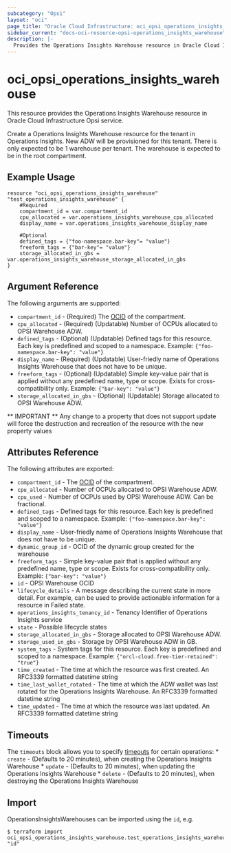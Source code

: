 ```yaml
---
subcategory: "Opsi"
layout: "oci"
page_title: "Oracle Cloud Infrastructure: oci_opsi_operations_insights_warehouse"
sidebar_current: "docs-oci-resource-opsi-operations_insights_warehouse"
description: |-
  Provides the Operations Insights Warehouse resource in Oracle Cloud Infrastructure Opsi service
---
```


# oci_opsi_operations_insights_warehouse
This resource provides the Operations Insights Warehouse resource in Oracle Cloud Infrastructure Opsi service.

Create a Operations Insights Warehouse resource for the tenant in Operations Insights. New ADW will be provisioned for this tenant.
There is only expected to be 1 warehouse per tenant. The warehouse is expected to be in the root compartment.


## Example Usage

```hcl
resource "oci_opsi_operations_insights_warehouse" "test_operations_insights_warehouse" {
	#Required
	compartment_id = var.compartment_id
	cpu_allocated = var.operations_insights_warehouse_cpu_allocated
	display_name = var.operations_insights_warehouse_display_name

	#Optional
	defined_tags = {"foo-namespace.bar-key"= "value"}
	freeform_tags = {"bar-key"= "value"}
	storage_allocated_in_gbs = var.operations_insights_warehouse_storage_allocated_in_gbs
}
```

## Argument Reference

The following arguments are supported:

* `compartment_id` - (Required) The [OCID](https://docs.cloud.oracle.com/iaas/Content/General/Concepts/identifiers.htm) of the compartment.
* `cpu_allocated` - (Required) (Updatable) Number of OCPUs allocated to OPSI Warehouse ADW. 
* `defined_tags` - (Optional) (Updatable) Defined tags for this resource. Each key is predefined and scoped to a namespace. Example: `{"foo-namespace.bar-key": "value"}` 
* `display_name` - (Required) (Updatable) User-friedly name of Operations Insights Warehouse that does not have to be unique.
* `freeform_tags` - (Optional) (Updatable) Simple key-value pair that is applied without any predefined name, type or scope. Exists for cross-compatibility only. Example: `{"bar-key": "value"}` 
* `storage_allocated_in_gbs` - (Optional) (Updatable) Storage allocated to OPSI Warehouse ADW. 


** IMPORTANT **
Any change to a property that does not support update will force the destruction and recreation of the resource with the new property values

## Attributes Reference

The following attributes are exported:

* `compartment_id` - The [OCID](https://docs.cloud.oracle.com/iaas/Content/General/Concepts/identifiers.htm) of the compartment.
* `cpu_allocated` - Number of OCPUs allocated to OPSI Warehouse ADW. 
* `cpu_used` - Number of OCPUs used by OPSI Warehouse ADW. Can be fractional. 
* `defined_tags` - Defined tags for this resource. Each key is predefined and scoped to a namespace. Example: `{"foo-namespace.bar-key": "value"}` 
* `display_name` - User-friedly name of Operations Insights Warehouse that does not have to be unique.
* `dynamic_group_id` - OCID of the dynamic group created for the warehouse
* `freeform_tags` - Simple key-value pair that is applied without any predefined name, type or scope. Exists for cross-compatibility only. Example: `{"bar-key": "value"}` 
* `id` - OPSI Warehouse OCID
* `lifecycle_details` - A message describing the current state in more detail. For example, can be used to provide actionable information for a resource in Failed state.
* `operations_insights_tenancy_id` - Tenancy Identifier of Operations Insights service
* `state` - Possible lifecycle states
* `storage_allocated_in_gbs` - Storage allocated to OPSI Warehouse ADW. 
* `storage_used_in_gbs` - Storage by OPSI Warehouse ADW in GB. 
* `system_tags` - System tags for this resource. Each key is predefined and scoped to a namespace. Example: `{"orcl-cloud.free-tier-retained": "true"}` 
* `time_created` - The time at which the resource was first created. An RFC3339 formatted datetime string
* `time_last_wallet_rotated` - The time at which the ADW wallet was last rotated for the Operations Insights Warehouse. An RFC3339 formatted datetime string
* `time_updated` - The time at which the resource was last updated. An RFC3339 formatted datetime string

## Timeouts

The `timeouts` block allows you to specify [timeouts](https://registry.terraform.io/providers/hashicorp/oci/latest/docs/guides/changing_timeouts) for certain operations:
	* `create` - (Defaults to 20 minutes), when creating the Operations Insights Warehouse
	* `update` - (Defaults to 20 minutes), when updating the Operations Insights Warehouse
	* `delete` - (Defaults to 20 minutes), when destroying the Operations Insights Warehouse


## Import

OperationsInsightsWarehouses can be imported using the `id`, e.g.

```
$ terraform import oci_opsi_operations_insights_warehouse.test_operations_insights_warehouse "id"
```


